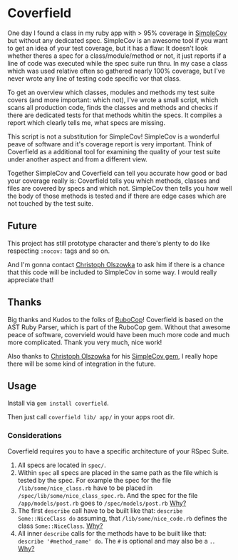 # Coverfield

One day I found a class in my ruby app with > 95% coverage in
[SimpleCov](https://github.com/colszowka/simplecov) but without any dedicated
spec. SimpleCov is an awesome tool if you want to get an idea of your test
coverage, but it has a flaw: It doesn't look whether theres a spec for a
class/module/method or not, it just reports if a line of code was executed while
the spec suite run thru. In my case a class which was used relative often so
gathered nearly 100% coverage, but I've never wrote any line of testing code
specific vor that class.

To get an overview which classes, modules and methods my test suite covers (and
more important: which not), I've wrote a small script, which scans all
production code, finds the classes and methods and checks if there are dedicated
tests for that methods whitin the specs. It compiles a report which clearly
tells me, what specs are missing.

This script is not a substitution for SimpleCov! SimpleCov is a wonderful peave
of software and it's coverage report is very important. Think of Coverfield as a
additional tool for examining the quality of your test suite under another
aspect and from a different view.

Together SimpleCov and Coverfield can tell you accurate how good or bad your
coverage really is: Coverfield tells you which methods, classes and files are
covered by specs and which not. SimpleCov then tells you how well the body of
those methods is tested and if there are edge cases which are not touched by the
test suite.



## Future

This project has still prototype character and there's plenty to do like
respecting `:nocov:` tags and so on.

And I'm gonna contact [Christoph Olszowka](https://github.com/colszowka) to ask
him if there is a chance that this code will be included to SimpleCov in some
way. I would really appreciate that!


## Thanks

Big thanks and Kudos to the folks of
[RuboCop](https://github.com/bbatsov/rubocop)! Coverfield is based on the AST
Ruby Parser, which is part of the RuboCop gem. Without that awesome peace of
software, covervield would have been much more code and much more complicated.
Thank you very much, nice work!

Also thanks to [Christoph Olszowka](https://github.com/colszowka) for his
[SimpleCov gem](https://github.com/colszowka/simplecov), I really hope there
will be some kind of integration in the future.


## Usage

Install via `gem install coverfield`.

Then just call `coverfield lib/ app/` in your apps root dir.


### Considerations

Coverfield requires you to have a specific architecture of your RSpec Suite.

1. All specs are located in `spec/`.
2. Within `spec` all specs are placed in the same path as the file which is
   tested by the spec. For example the spec for the file
   `/lib/some/nice_class.rb` have to be placed in
   `/spec/lib/some/nice_class_spec.rb`. And the spec for the file
   `/app/models/post.rb` goes to `/spec/models/post.rb`
   [Why?](http://stackoverflow.com/questions/14180003/rspec-naming-conventions-for-files-and-directory-structure)
3. The first `describe` call have to be built like that:
   `describe Some::NiceClass do` assuming, that `/lib/some/nice_code.rb` defines
   the class `Some::NiceClass`.
   [Why?](http://rspec.info/documentation/3.4/rspec-core/#Basic_Structure)
4. All inner `describe` calls for the methods have to be built like that:
   `describe '#method_name' do`. The `#` is optional and may also be a `.`.
   [Why?](http://betterspecs.org/#describe)
